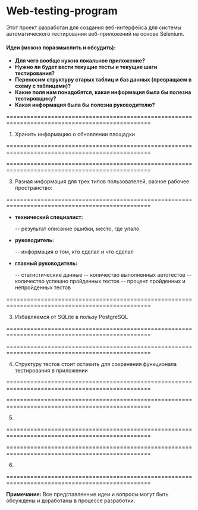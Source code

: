 # Web-testing-program

Этот проект разработан для создания веб-интерфейса для системы автоматического тестирования веб-приложений на основе Selenium.

#### Идеи (можно поразмыслить и обсудить):

- **Для чего вообще нужно локальное приложение?**
- **Нужно ли будет вести текущие тесты и текущие шаги тестирования?**
- **Переносим структуру старых таблиц и баз данных (превращаем в схему с таблицами)?**
- **Какие поля нам понадобятся, какая информация была бы полезна тестировщику?**
- **Какая информация была бы полезна руководителю?**

================================================================================================

1) Хранить информацию о обновлении площадки

================================================================================================

================================================================================================

3) Разная информация для трех типов пользователей, разное рабочее пространство:

================================================================================================

- **технический специалист:**

	-- результат описание ошибки, место, где упало

- **руководитель:**

	-- информация о том, кто сделал и что сделал

- **главный руководитель:**

	-- статистические данные
	-- количество выполненных автотестов
	-- количество успешно пройденных тестов
	-- процент пройденных и непройденных тестов

================================================================================================

3) Избавляемся от SQLite в пользу PostgreSQL

================================================================================================

================================================================================================

4) Структуру тестов стоит оставить для сохранения функционала тестирования в приложении

================================================================================================

================================================================================================

5) 

================================================================================================

================================================================================================

6) 

================================================================================================

**Примечание:** Все представленные идеи и вопросы могут быть обсуждены и доработаны в процессе разработки.
